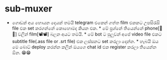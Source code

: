 # sub-muxer
* ගොඩක් අය හොයන දෙයක් තමයි telegram එකෙන් ගත්ත film එකකට උපසිරැසි file එක set කරගන්නේ කොහොමද කියන එක. * මේ ප්‍රශ්නේ තියෙන්නේ phone[📱📱] වලින් film[📽📽] බලන අයට තමයි. * මේ bot ට පුලුවන් අපේ video file එකට subtitle file(.ass file or .srt file) එක ලස්සනට set කරලා දෙන්න. * හැබයි ඔය මෙ බොට් deploy කරන්න කලින් ඔයගෙ chat id එක register කරලා තියෙන්න ඕන. 😁😁
